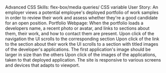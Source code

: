 Advanced CSS
Skills: flex-box/media queries/ CSS variable
User Story: An employer views a potential employee's deployed portfolio of work samples in order to review their work and assess whether they're a good candidate for an open position.
Portfolio Webpage: When the portfolio loads a developers name, a recent photo or avatar, and links to sections about them, their work, and how to contact them are present. Upon click of the navigation the UI scrolls to the corresponding section Upon click of the link to the section about their work the UI scrolls to a section with titled images of the developer's applications. The first application's image should be larger in size than the others Upon click of the images of the applications, taken to that deployed application. The site is responsive to various screens and devices that adapts to viewport.